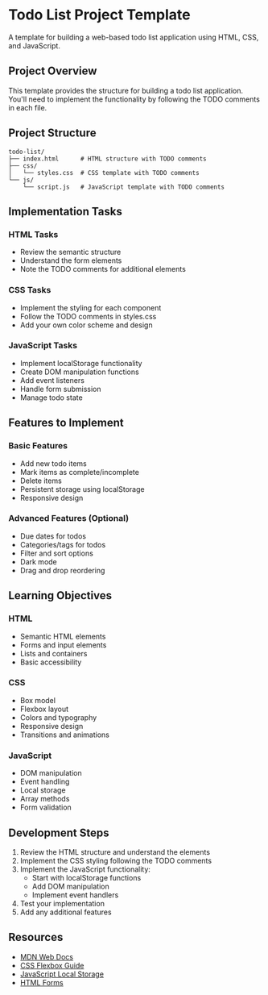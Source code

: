 # Todo List Project Template

A template for building a web-based todo list application using HTML, CSS, and JavaScript.

## Project Overview

This template provides the structure for building a todo list application. You'll need to implement the functionality by following the TODO comments in each file.

## Project Structure

```
todo-list/
├── index.html      # HTML structure with TODO comments
├── css/
│   └── styles.css  # CSS template with TODO comments
└── js/
    └── script.js   # JavaScript template with TODO comments
```

## Implementation Tasks

### HTML Tasks

- Review the semantic structure
- Understand the form elements
- Note the TODO comments for additional elements

### CSS Tasks

- Implement the styling for each component
- Follow the TODO comments in styles.css
- Add your own color scheme and design

### JavaScript Tasks

- Implement localStorage functionality
- Create DOM manipulation functions
- Add event listeners
- Handle form submission
- Manage todo state

## Features to Implement

### Basic Features

- Add new todo items
- Mark items as complete/incomplete
- Delete items
- Persistent storage using localStorage
- Responsive design

### Advanced Features (Optional)

- Due dates for todos
- Categories/tags for todos
- Filter and sort options
- Dark mode
- Drag and drop reordering

## Learning Objectives

### HTML

- Semantic HTML elements
- Forms and input elements
- Lists and containers
- Basic accessibility

### CSS

- Box model
- Flexbox layout
- Colors and typography
- Responsive design
- Transitions and animations

### JavaScript

- DOM manipulation
- Event handling
- Local storage
- Array methods
- Form validation

## Development Steps

1. Review the HTML structure and understand the elements
2. Implement the CSS styling following the TODO comments
3. Implement the JavaScript functionality:
   - Start with localStorage functions
   - Add DOM manipulation
   - Implement event handlers
4. Test your implementation
5. Add any additional features

## Resources

- [MDN Web Docs](https://developer.mozilla.org/)
- [CSS Flexbox Guide](https://css-tricks.com/snippets/css/a-guide-to-flexbox/)
- [JavaScript Local Storage](https://developer.mozilla.org/en-US/docs/Web/API/Window/localStorage)
- [HTML Forms](https://developer.mozilla.org/en-US/docs/Learn/Forms)
